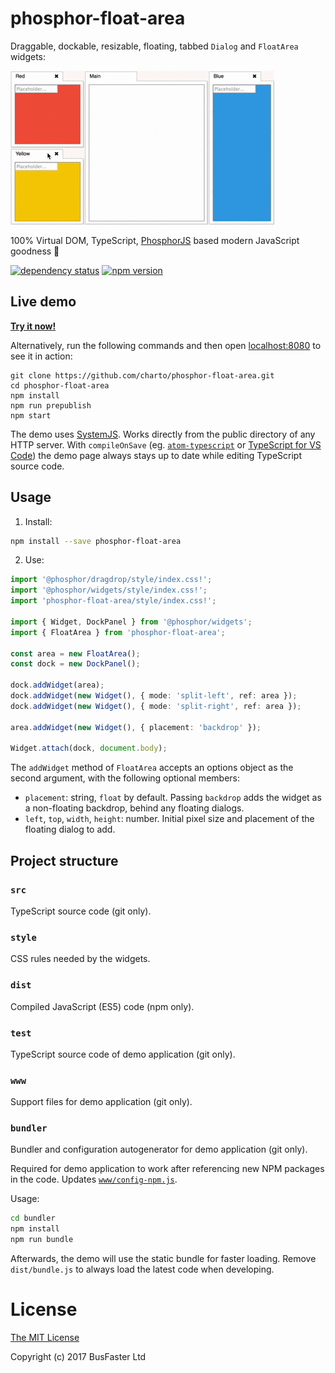 phosphor-float-area
===================

Draggable, dockable, resizable, floating, tabbed `Dialog` and `FloatArea` widgets:

![Screen recording](https://raw.githubusercontent.com/charto/phosphor-float-area/gh-pages/demo.gif)

100% Virtual DOM, TypeScript, [PhosphorJS](https://github.com/phosphorjs/phosphor)
based modern JavaScript goodness :cake:

[![dependency status](https://david-dm.org/charto/phosphor-float-area.svg)](https://david-dm.org/charto/phosphor-float-area)
[![npm version](https://img.shields.io/npm/v/phosphor-float-area.svg)](https://www.npmjs.com/package/phosphor-float-area)

Live demo
---------

[**Try it now!**](https://charto.github.io/phosphor-float-area/)

Alternatively, run the following commands and then open [localhost:8080](http://localhost:8080/) to see it in action:

```
git clone https://github.com/charto/phosphor-float-area.git
cd phosphor-float-area
npm install
npm run prepublish
npm start
```

The demo uses [SystemJS](https://github.com/systemjs/systemjs).
Works directly from the public directory of any HTTP server.
With `compileOnSave` (eg. [`atom-typescript`](https://atom.io/packages/atom-typescript) or
[TypeScript for VS Code](https://github.com/mrcrowl/vscode/releases/tag/13.10.8))
the demo page always stays up to date while editing TypeScript source code.

Usage
-----

1. Install:

```bash
npm install --save phosphor-float-area
```

2. Use:

```TypeScript
import '@phosphor/dragdrop/style/index.css!';
import '@phosphor/widgets/style/index.css!';
import 'phosphor-float-area/style/index.css!';

import { Widget, DockPanel } from '@phosphor/widgets';
import { FloatArea } from 'phosphor-float-area';

const area = new FloatArea();
const dock = new DockPanel();

dock.addWidget(area);
dock.addWidget(new Widget(), { mode: 'split-left', ref: area });
dock.addWidget(new Widget(), { mode: 'split-right', ref: area });

area.addWidget(new Widget(), { placement: 'backdrop' });

Widget.attach(dock, document.body);
```

The `addWidget` method of `FloatArea` accepts an options object as the second argument,
with the following optional members:

- `placement`: string, `float` by default. Passing `backdrop` adds the widget as a non-floating backdrop,
  behind any floating dialogs.
- `left`, `top`, `width`, `height`: number. Initial pixel size and placement of the floating dialog to add.

Project structure
-----------------

### `src`

TypeScript source code (git only).

### `style`

CSS rules needed by the widgets.

### `dist`

Compiled JavaScript (ES5) code (npm only).

### `test`

TypeScript source code of demo application (git only).

### `www`

Support files for demo application (git only).

### `bundler`

Bundler and configuration autogenerator for demo application (git only).

Required for demo application to work after referencing new NPM packages in the code.
Updates [`www/config-npm.js`](https://github.com/charto/phosphor-float-area/blob/master/www/config-npm.js).

Usage:

```bash
cd bundler
npm install
npm run bundle
```

Afterwards, the demo will use the static bundle for faster loading.
Remove `dist/bundle.js` to always load the latest code when developing.

License
=======

[The MIT License](https://raw.githubusercontent.com/charto/phosphor-float-area/master/LICENSE)

Copyright (c) 2017 BusFaster Ltd
